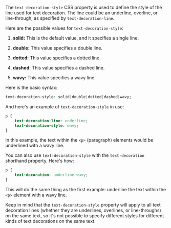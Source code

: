 The `text-decoration-style` CSS property is used to define the style of the line used for text decoration. The line could be an underline, overline, or line-through, as specified by `text-decoration-line`.

Here are the possible values for `text-decoration-style`:

1. **solid:** This is the default value, and it specifies a single line.

2. **double:** This value specifies a double line.

3. **dotted:** This value specifies a dotted line.

4. **dashed:** This value specifies a dashed line.

5. **wavy:** This value specifies a wavy line.

Here is the basic syntax:

```css
text-decoration-style: solid|double|dotted|dashed|wavy;
```

And here's an example of `text-decoration-style` in use:

```css
p {
    text-decoration-line: underline;
    text-decoration-style: wavy;
}
```

In this example, the text within the `<p>` (paragraph) elements would be underlined with a wavy line. 

You can also use `text-decoration-style` with the `text-decoration` shorthand property. Here's how:

```css
p {
    text-decoration: underline wavy;
}
```

This will do the same thing as the first example: underline the text within the `<p>` element with a wavy line.

Keep in mind that the `text-decoration-style` property will apply to all text decoration lines (whether they are underlines, overlines, or line-throughs) on the same text, so it's not possible to specify different styles for different kinds of text decorations on the same text.